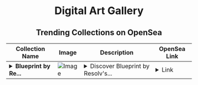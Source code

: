 <div align="center">

# Digital Art Gallery

## Trending Collections on OpenSea

| Collection Name                       | Image                                                                                     | Description                       | OpenSea Link                                                                                          |
|---------------------------------------|-------------------------------------------------------------------------------------------|-----------------------------------|--------------------------------------------------------------------------------------------------------|
| **<details><summary>Blueprint by Re...</summary>Blueprint by Resolv</details>** | ![Image](https://i.seadn.io/s/raw/files/5b9f0776893ec5bce28d3b208cf59d56.png?w=500&auto=format?w=200&auto=format) | <details><summary>Discover Blueprint by Resolv's...</summary>Discover Blueprint by Resolv's 1200 unique NFTs. Securely trade and collect these stunning digital assets on OKX NFT Marketplace, all linked to contract address: 0x2e1e87d0a10dd59c332b1c0e8a894b738df7059e.</details> | <details><summary>Link</summary>[Blueprint by Resolv](https://opensea.io/collection/blueprint-by-resolv-official-nft)</details> |

</div>